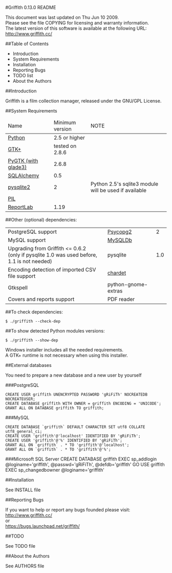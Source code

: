 #Griffith 0.13.0 README

This document was last updated on Thu Jun 10 2009.  
Please see the file COPYING for licensing and warranty information.  
The latest version of this software is available at the following URL:  
http://www.griffith.cc/  


##Table of Contents

* Introduction
* System Requirements
* Installation
* Reporting Bugs
* TODO list
* About the Authors


##Introduction

Griffith is a film collection manager, released under the GNU/GPL License.


##System Requirements

<table>
  <thead><tr><td>Name</td><td>Minimum version</td><td>NOTE</td></tr></thead>
  <tr><td><a href="http://www.python.org/">Python</a></td><td>2.5 or higher</td><td></td></tr>
  <tr><td><a href="http://www.gtk.org/">GTK+</a></td><td>tested on 2.8.6</td><td></td></tr>
  <tr><td><a href="http://www.pygtk.org/">PyGTK (with glade3)</a></td><td>2.6.8</td><td></td></tr>
  <tr><td><a href="http://www.sqlalchemy.org/">SQLAlchemy</a></td><td>0.5</td><td></td></tr>
  <tr><td><a href="http://initd.org/tracker/pysqlite">pysqlite2</a></td><td>2</td><td>Python 2.5's sqlite3 module will be used if available</td></tr>
  <tr><td><a href="http://www.pythonware.com/products/pil/">PIL</a></td><td></td><td></td></tr>
  <tr><td><a href="http://www.reportlab.org">ReportLab</a></td><td>1.19</td><td></td></tr>
</table>

##Other (optional) dependencies:

<table>
  <tr><td>PostgreSQL support</td><td><a href="http://initd.org/tracker/psycopg/wiki/PsycopgTwo">Psycopg2</a></td><td>2</td></tr>
  <tr><td>MySQL support</td><td><a href="http://sourceforge.net/projects/mysql-python">MySQLDb</a></td><td></td></tr>
  <tr><td>Upgrading from Griffith &lt;= 0.6.2<br />(only if pysqlite 1.0 was used before, 1.1 is not needed)</td><td>pysqlite</td><td>1.0 </td></tr>
  <tr><td>Encoding detection of imported CSV file support</td><td><a href="http://chardet.feedparser.org/">chardet</a></td><td></td></tr>
  <tr><td>Gtkspell</td><td>python-gnome-extras</td><td></td></tr>
  <tr><td>Covers and reports support</td><td>PDF reader</td><td></td></tr>
</table>

##To check dependencies:

    $ ./griffith --check-dep

##To show detected Python modules versions:

    $ ./griffith --show-dep

Windows installer includes all the needed requirements.  
A GTK+ runtime is not necessary when using this installer.  


##External databases

You need to prepare a new database and a new user by yourself

###PostgreSQL

	CREATE USER griffith UNENCRYPTED PASSWORD 'gRiFiTh' NOCREATEDB NOCREATEUSER;
	CREATE DATABASE griffith WITH OWNER = griffith ENCODING = 'UNICODE';
	GRANT ALL ON DATABASE griffith TO griffith;

###MySQL

	CREATE DATABASE `griffith` DEFAULT CHARACTER SET utf8 COLLATE utf8_general_ci;
	CREATE USER 'griffith'@'localhost' IDENTIFIED BY 'gRiFiTh';
	CREATE USER 'griffith'@'%' IDENTIFIED BY 'gRiFiTh';
	GRANT ALL ON `griffith` . * TO 'griffith'@'localhost';
	GRANT ALL ON `griffith` . * TO 'griffith'@'%';

###Microsoft SQL Server
	CREATE DATABASE griffith
	EXEC sp_addlogin @loginame='griffith', @passwd='gRiFiTh', @defdb='griffith'
	GO
	USE griffith
	EXEC sp_changedbowner @loginame='griffith'


##Installation

See INSTALL file


##Reporting Bugs
	
If you want to help or report any bugs founded please visit:  
  http://www.griffith.cc/  
or  
  https://bugs.launchpad.net/griffith/


##TODO

See TODO file


##About the Authors

See AUTHORS file
